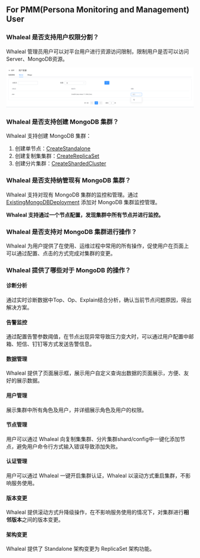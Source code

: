 ## For PMM(Persona Monitoring and Management) User

### Whaleal 是否支持用户权限分割？

Whaleal 管理员用户可以对平台用户进行资源访问限制，限制用户是否可以访问 Server、MongoDB资源。

![image-20220725191359227](../../images/whalealPlatformImages/ForPMMUser.png)



### Whaleal 是否支持创建 MongoDB 集群？

Whaleal 支持创建 MongoDB 集群：

1. 创建单节点：[CreateStandalone](../02-Usage/MongoDB/CreateDeployment/CreateStandalone.md)
2. 创建复制集集群：[CreateReplicaSet](../02-Usage/MongoDB/CreateDeployment/CreateReplicaSet.md)
3. 创建分片集群：[CreateShardedCluster](../02-Usage/MongoDB/CreateDeployment/CreateShardedCluster.md)



### Whaleal 是否支持纳管现有 MongoDB 集群？

Whaleal 支持对现有 MongoDB 集群的监控和管理。通过 [ExistingMongoDBDeployment]() 添加对 MongoDB 集群监控管理。

**Whaleal 支持通过一个节点配置，发现集群中所有节点并进行监控。**



### Whaleal 是否支持对 MongoDB 集群进行操作？

Whaleal 为用户提供了在使用、运维过程中常用的所有操作，促使用户在页面上可以通过配置、点击的方式完成对集群的变更。



### Whaleal 提供了哪些对于 MongoDB 的操作？

#### 诊断分析

通过实时诊断数据中Top、Op、Explain结合分析，确认当前节点问题原因，得出解决方案。

#### 告警监控

通过配置告警参数阈值，在节点出现异常导致压力变大时，可以通过用户配置中邮箱、短信、钉钉等方式发送告警信息。

#### 数据管理

Whaleal 提供了页面展示框，展示用户自定义查询出数据的页面展示，方便、友好的展示数据。

#### 用户管理

展示集群中所有角色及用户，并详细展示角色及用户的权限。

#### 节点管理

用户可以通过 Whaleal 向复制集集群、分片集群shard/config中一键化添加节点，避免用户命令行方式输入错误导致添加失败。

#### 认证管理

用户可以通过 Whaleal 一键开启集群认证，Whaleal 以滚动方式重启集群，不影响服务使用。

#### 版本变更

Whaleal 提供滚动方式升降级操作，在不影响服务使用的情况下，对集群进行**相邻版本**之间的版本变更。

#### 架构变更

Whaleal 提供了 Standalone 架构变更为 ReplicaSet 架构功能。